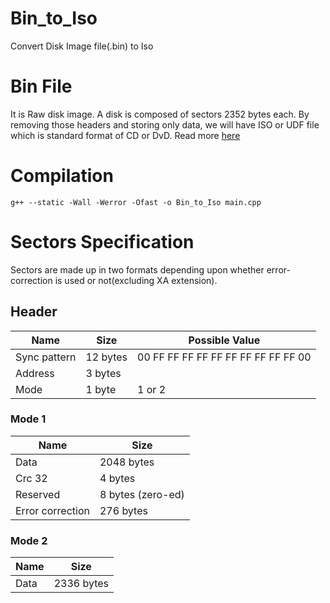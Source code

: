 # Bin_to_Iso
Convert Disk Image file(.bin) to Iso

# Bin File
It is Raw disk image. A disk is composed of sectors 2352 bytes each. By removing those headers and storing only data, we will have ISO or UDF file which is standard format of CD or DvD. Read more [here](https://en.wikipedia.org/wiki/CD-ROM#CD-ROM_format)

# Compilation
`g++ --static -Wall -Werror -Ofast -o Bin_to_Iso main.cpp`

# Sectors Specification
Sectors are made up in two formats depending upon whether error-correction is used or not(excluding XA extension).

## Header

| Name | Size | Possible Value |
|------|------|-----------------|
| Sync pattern | 12 bytes | 00 FF FF FF FF FF FF FF FF FF FF 00 |
| Address | 3 bytes | |
| Mode | 1 byte | 1 or 2 |

### Mode 1

| Name | Size |
|------|------|
| Data | 2048 bytes |
| Crc 32 | 4 bytes |
| Reserved | 8 bytes (zero-ed) |
| Error correction | 276 bytes |

### Mode 2

| Name | Size |
|------|------|
| Data | 2336 bytes |
